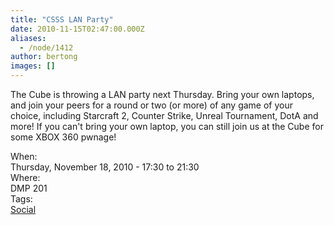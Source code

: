 ```yaml
---
title: "CSSS LAN Party"
date: 2010-11-15T02:47:00.000Z
aliases:
  - /node/1412
author: bertong
images: []
---
```


<div class="field field-name-body field-type-text-with-summary field-label-hidden"><div class="field-items"><div class="field-item even"><p>The Cube is throwing a LAN party next Thursday. Bring your own laptops, and join your peers for a round or two (or more) of any game of your choice, including Starcraft 2, Counter Strike, Unreal Tournament, DotA and more! If you can&apos;t bring your own laptop, you can still join us at the Cube for some XBOX 360 pwnage!</p>
</div></div></div><div class="field field-name-field-dates field-type-datetime field-label-above"><div class="field-label">When:&#xA0;</div><div class="field-items"><div class="field-item even"><span class="date-display-single">Thursday, November 18, 2010 - <span class="date-display-range"><span class="date-display-start">17:30</span> to <span class="date-display-end">21:30</span></span></span></div></div></div><div class="field field-name-field-location field-type-text field-label-above"><div class="field-label">Where:&#xA0;</div><div class="field-items"><div class="field-item even">DMP 201</div></div></div>    <footer>
    <div class="field field-name-field-tags field-type-taxonomy-term-reference field-label-above"><div class="field-label">Tags:&#xA0;</div><div class="field-items"><div class="field-item even"><a href="/social">Social</a></div></div></div>      </footer>
